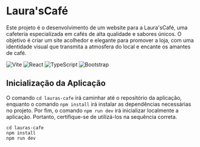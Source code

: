 # Laura'sCafé
Este projeto é o desenvolvimento de um website para a Laura'sCafé, uma cafeteria especializada em cafés de alta qualidade e sabores únicos. O objetivo é criar um site acolhedor e elegante para promover a loja, com uma identidade visual que transmita a atmosfera do local e encante os amantes de café.

![Vite](https://img.shields.io/badge/Vite-646CFF?style=for-the-badge&logo=vite&logoColor=white)
![React](https://img.shields.io/badge/React-20232A?style=for-the-badge&logo=react&logoColor=61DAFB)
![TypeScript](https://img.shields.io/badge/TypeScript-007ACC?style=for-the-badge&logo=typescript&logoColor=white)
![Bootstrap](https://img.shields.io/badge/Bootstrap-563D7C?style=for-the-badge&logo=bootstrap&logoColor=white)


## Inicialização da Aplicação
O comando `cd lauras-cafe` irá caminhar até o repositório da aplicação, enquanto o comando `npm install` irá instalar as dependências necessárias no projeto. Por fim, o comando `npm run dev` irá inicializar localmente a aplicação. Portanto, certifique-se de utilizá-los na sequência correta.

```
cd lauras-cafe
npm install
npm run dev

```